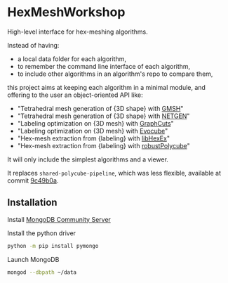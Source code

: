 # HexMeshWorkshop

High-level interface for hex-meshing algorithms.

Instead of having:
- a local data folder for each algorithm,
- to remember the command line interface of each algorithm,
- to include other algorithms in an algorithm's repo to compare them,

this project aims at keeping each algorithm in a minimal module, and offering to the user an object-oriented API like:

- "Tetrahedral mesh generation of {3D shape} with [GMSH](http://gmsh.info/)"
- "Tetrahedral mesh generation of {3D shape} with [NETGEN](https://sourceforge.net/projects/netgen-mesher/)"
- "Labeling optimization on {3D mesh} with [GraphCuts](https://github.com/mlivesu/GraphCuts)"
- "Labeling optimization on {3D mesh} with [Evocube](https://github.com/LIHPC-Computational-Geometry/evocube)"
- "Hex-mesh extraction from {labeling} with [libHexEx](https://www.graphics.rwth-aachen.de/software/libHexEx/)"
- "Hex-mesh extraction from {labeling} with [robustPolycube](https://github.com/fprotais/robustPolycube)"

It will only include the simplest algorithms and a viewer.

It replaces `shared-polycube-pipeline`, which was less flexible, available at commit [9c49b0a](https://github.com/LIHPC-Computational-Geometry/HexMeshWorkshop/tree/9c49b0a860a45d5ead9662dc8f259ca68b7718cb).

## Installation

Install [MongoDB Community Server](https://www.mongodb.com/try/download/community)

Install the python driver
```bash
python -m pip install pymongo
```

Launch MongoDB
```bash
mongod --dbpath ~/data
```